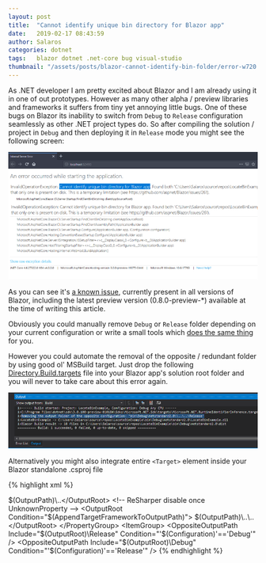 ```yaml
---
layout: post
title:  "Cannot identify unique bin directory for Blazor app"
date:   2019-02-17 08:43:59
author: Salaros
categories: dotnet
tags:	blazor dotnet .net-core bug visual-studio
thumbnail: "/assets/posts/blazor-cannot-identify-bin-folder/error-w720.png"
---
```


As .NET developer I am pretty excited about Blazor and I am already using it in one of out prototypes.
However as many other alpha / preview libraries and frameworks it suffers from tiny yet annoying little bugs.
One of these bugs on Blazor its inability to switch from `Debug` to `Release` configuration seamlessly as other .NET project types do.
So after compiling the solution / project in `Debug` and then deploying it in `Release` mode you might see the following screen:

<a href="/assets/posts/blazor-cannot-identify-bin-folder/error.png" data-lightbox="blazor-large" data-title="Cannot identify unique bin directory for Blazor app">
  <img src="/assets/posts/blazor-cannot-identify-bin-folder/error-w720.png" title="Cannot identify unique bin directory for Blazor app">
</a>

As you can see it's [a known issue](https://github.com/aspnet/Blazor/issues/261), currently present in all versions of Blazor, including the latest preview version (0.8.0-preview-*) available at the time of writing this article.

Obviously you could manually remove `Debug` or `Release` folder depending on your current configuration or write a small tools which [does the same thing](https://youtu.be/UzEW0X8a010?t=1000) for you.

However you could automate the removal of the opposite / redundant folder by using good ol' MSBuild target.
Just drop the following [Directory.Build.targets](/assets/posts/blazor-cannot-identify-bin-folder/Directory.Build.targets) 
file into your Blazor app's solution root folder and you will never to take care about this error again.

<a href="/assets/posts/blazor-cannot-identify-bin-folder/solution.png" data-lightbox="blazor-large" data-title="Removing Release folder">
  <img src="/assets/posts/blazor-cannot-identify-bin-folder/solution.png" title="Removing Release folder">
</a>

Alternatively you might also integrate entire `<Target>` element inside your Blazor standalone .csproj file

{% highlight xml %}
<!-- A temporary workaround for the following Blazor bug: 
     https://github.com/aspnet/Blazor/issues/261 -->
<Target Name="RemoveOppositeOutputDirectoriesForBlazor"
        BeforeTargets="BeforeBuild" 
        Condition="$(RunArguments.Contains('blazor'))">
  <PropertyGroup>
    <OutputRoot>$(OutputPath)\..</OutputRoot>
    <!-- ReSharper disable once UnknownProperty -->
    <OutputRoot Condition="$(AppendTargetFrameworkToOutputPath)">
      $(OutputPath)\..\..
    </OutputRoot>
  </PropertyGroup>
  <ItemGroup>
    <OppositeOutputPath Include="$(OutputRoot)\Release" Condition="'$(Configuration)'=='Debug'" />
    <OppositeOutputPath Include="$(OutputRoot)\Debug" Condition="'$(Configuration)'=='Release'" />
  </ItemGroup>
  <Message Text="Removing the output folder of the opposite configuration: '@(OppositeOutputPath)'" 
            Importance="high" 
            Condition="Exists(@(OppositeOutputPath))" />
  <RemoveDir Directories="@(OppositeOutputPath)" />
</Target>
{% endhighlight %}
